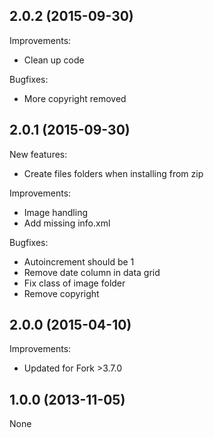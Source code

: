 2.0.2 (2015-09-30)
--
Improvements:

* Clean up code

Bugfixes:

* More copyright removed

2.0.1 (2015-09-30)
--
New features:

* Create files folders when installing from zip

Improvements:

* Image handling
* Add missing info.xml

Bugfixes:

* Autoincrement should be 1
* Remove date column in data grid
* Fix class of image folder
* Remove copyright

2.0.0 (2015-04-10)
--
Improvements:

* Updated for Fork >3.7.0

1.0.0 (2013-11-05)
--
None
